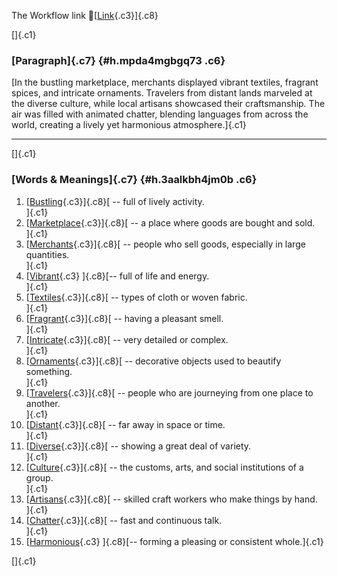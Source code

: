 The Workflow link
👏[[Link](https://www.google.com/url?q=http://www.google.com&sa=D&source=editors&ust=1756538837967364&usg=AOvVaw1eZMGIju7AaU1ZtmAGa1cY){.c3}]{.c8}

[]{.c1}

### [Paragraph]{.c7} {#h.mpda4mgbgq73 .c6}

[In the bustling marketplace, merchants displayed vibrant textiles,
fragrant spices, and intricate ornaments. Travelers from distant lands
marveled at the diverse culture, while local artisans showcased their
craftsmanship. The air was filled with animated chatter, blending
languages from across the world, creating a lively yet harmonious
atmosphere.]{.c1}

------------------------------------------------------------------------

[]{.c1}

### [Words & Meanings]{.c7} {#h.3aalkbh4jm0b .c6}

1.  [[Bustling](https://www.google.com/url?q=http://www.google.com&sa=D&source=editors&ust=1756538837968577&usg=AOvVaw3GmcaT4vv69wL9jGDIfpKJ){.c3}]{.c8}[ --
    full of lively activity.\
    ]{.c1}
2.  [[Marketplace](https://www.google.com/url?q=http://www.google.com&sa=D&source=editors&ust=1756538837968832&usg=AOvVaw3EsOqgvSq74tGzfdnbbgro){.c3}]{.c8}[ --
    a place where goods are bought and sold.\
    ]{.c1}
3.  [[Merchants](https://www.google.com/url?q=http://www.google.com&sa=D&source=editors&ust=1756538837969091&usg=AOvVaw1oYivKOAUBVhXUmD7GDlMG){.c3}]{.c8}[ --
    people who sell goods, especially in large quantities.\
    ]{.c1}
4.  [[Vibrant](https://www.google.com/url?q=http://www.google.com&sa=D&source=editors&ust=1756538837969377&usg=AOvVaw1RAVhYAYSWPd0Ey87dyAVD){.c3}
    ]{.c8}[-- full of life and energy.\
    ]{.c1}
5.  [[Textiles](https://www.google.com/url?q=http://www.google.com&sa=D&source=editors&ust=1756538837969577&usg=AOvVaw2kqelieMkCyL5ZZGhhdGpO){.c3}]{.c8}[ --
    types of cloth or woven fabric.\
    ]{.c1}
6.  [[Fragrant](https://www.google.com/url?q=http://www.google.com&sa=D&source=editors&ust=1756538837969789&usg=AOvVaw0ViB5nk2ChwhoEwZgTsnxz){.c3}]{.c8}[ --
    having a pleasant smell.\
    ]{.c1}
7.  [[Intricate](https://www.google.com/url?q=http://www.google.com&sa=D&source=editors&ust=1756538837970012&usg=AOvVaw08w3mDd25Rbf5cGR-AE0fP){.c3}]{.c8}[ --
    very detailed or complex.\
    ]{.c1}
8.  [[Ornaments](https://www.google.com/url?q=http://www.google.com&sa=D&source=editors&ust=1756538837970230&usg=AOvVaw3QMiB_O4LvPwUJuvjLR6gD){.c3}]{.c8}[ --
    decorative objects used to beautify something.\
    ]{.c1}
9.  [[Travelers](https://www.google.com/url?q=http://www.google.com&sa=D&source=editors&ust=1756538837970466&usg=AOvVaw20J1dnBbXPIpjWOcrjsigE){.c3}]{.c8}[ --
    people who are journeying from one place to another.\
    ]{.c1}
10. [[Distant](https://www.google.com/url?q=http://www.google.com&sa=D&source=editors&ust=1756538837970722&usg=AOvVaw3tMO2Dbkpd55f_2h3eOTLy){.c3}]{.c8}[ --
    far away in space or time.\
    ]{.c1}
11. [[Diverse](https://www.google.com/url?q=http://www.google.com&sa=D&source=editors&ust=1756538837970959&usg=AOvVaw0w5E5ErINVyaYE82nws_fa){.c3}]{.c8}[ --
    showing a great deal of variety.\
    ]{.c1}
12. [[Culture](https://www.google.com/url?q=http://www.google.com&sa=D&source=editors&ust=1756538837971164&usg=AOvVaw1q03wTe5Mo_WIAT5FV53Tu){.c3}]{.c8}[ --
    the customs, arts, and social institutions of a group.\
    ]{.c1}
13. [[Artisans](https://www.google.com/url?q=http://www.google.com&sa=D&source=editors&ust=1756538837971512&usg=AOvVaw03o6kbhKpdV4LcWunrD6iK){.c3}]{.c8}[ --
    skilled craft workers who make things by hand.\
    ]{.c1}
14. [[Chatter](https://www.google.com/url?q=http://www.google.com&sa=D&source=editors&ust=1756538837971760&usg=AOvVaw1jFFhH3P_pvkDaTUrrCq_8){.c3}]{.c8}[ --
    fast and continuous talk.\
    ]{.c1}
15. [[Harmonious](https://www.google.com/url?q=http://www.google.com&sa=D&source=editors&ust=1756538837971972&usg=AOvVaw0FV3Sfd7m85gA7JmMdWTMl){.c3}
    ]{.c8}[-- forming a pleasing or consistent whole.]{.c1}

[]{.c1}
